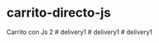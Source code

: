 # carrito-directo-js
Carrito con Js 2
#   d e l i v e r y 1  
 #   d e l i v e r y 1  
 #   d e l i v e r y 1  
 